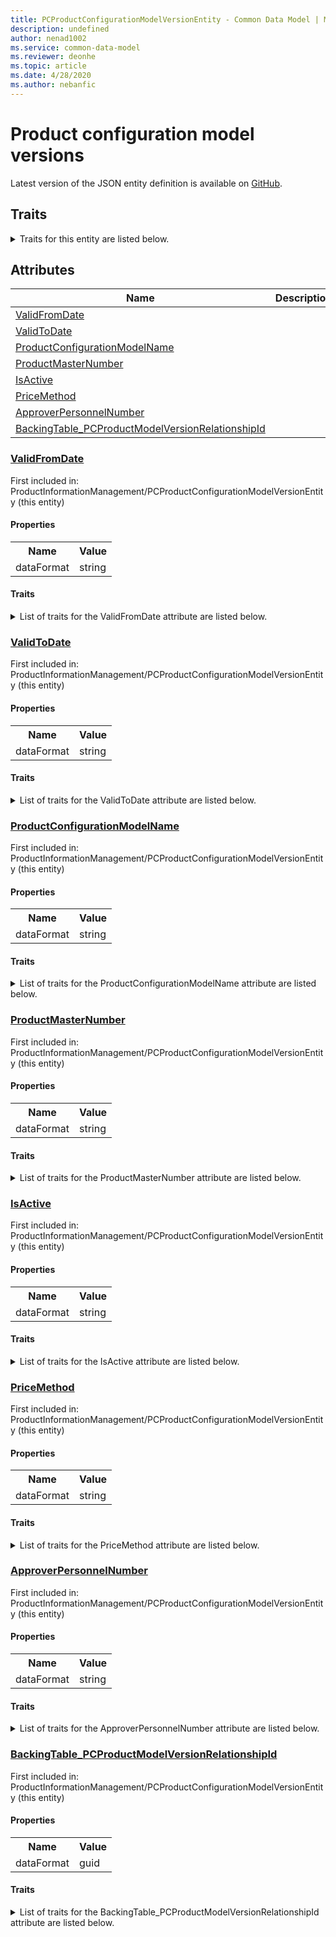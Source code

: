 ```yaml
---
title: PCProductConfigurationModelVersionEntity - Common Data Model | Microsoft Docs
description: undefined
author: nenad1002
ms.service: common-data-model
ms.reviewer: deonhe
ms.topic: article
ms.date: 4/28/2020
ms.author: nebanfic
---
```


# Product configuration model versions

  
 Latest version of the JSON entity definition is available on <a href="https://github.com/Microsoft/CDM/tree/master/schemaDocuments/core/operationsCommon/Entities/SupplyChain/ProductInformationManagement/PCProductConfigurationModelVersionEntity.cdm.json" target="_blank">GitHub</a>.  

## Traits

<details>
<summary>Traits for this entity are listed below.  
</summary>

**is.CDM.entityVersion**  
  <table><tr><th>Parameter</th><th>Value</th><th>Data type</th><th>Explanation</th></tr><tr><td>versionNumber</td><td>"1.0.0"</td><td>string</td><td>semantic version number of the entity</td></tr></table>

**is.application.releaseVersion**  
  <table><tr><th>Parameter</th><th>Value</th><th>Data type</th><th>Explanation</th></tr><tr><td>releaseVersion</td><td>"10.0.13.0"</td><td>string</td><td>semantic version number of the application introducing this entity</td></tr></table>

**is.localized.displayedAs**  
  Holds the list of language specific display text for an object.  <table><tr><th>Parameter</th><th>Value</th><th>Data type</th><th>Explanation</th></tr><tr><td>localizedDisplayText</td><td><table><tr><th>languageTag</th><th>displayText</th></tr><tr><td>en</td><td>Product configuration model versions</td></tr></table></td><td>entity</td><td>a reference to the constant entity holding the list of localized text</td></tr></table>

</details>

## Attributes

|Name|Description|First Included in Instance|
|---|---|---|
|[ValidFromDate](#ValidFromDate)||<a href="PCProductConfigurationModelVersionEntity.md" target="_blank">ProductInformationManagement/PCProductConfigurationModelVersionEntity</a>|
|[ValidToDate](#ValidToDate)||<a href="PCProductConfigurationModelVersionEntity.md" target="_blank">ProductInformationManagement/PCProductConfigurationModelVersionEntity</a>|
|[ProductConfigurationModelName](#ProductConfigurationModelName)||<a href="PCProductConfigurationModelVersionEntity.md" target="_blank">ProductInformationManagement/PCProductConfigurationModelVersionEntity</a>|
|[ProductMasterNumber](#ProductMasterNumber)||<a href="PCProductConfigurationModelVersionEntity.md" target="_blank">ProductInformationManagement/PCProductConfigurationModelVersionEntity</a>|
|[IsActive](#IsActive)||<a href="PCProductConfigurationModelVersionEntity.md" target="_blank">ProductInformationManagement/PCProductConfigurationModelVersionEntity</a>|
|[PriceMethod](#PriceMethod)||<a href="PCProductConfigurationModelVersionEntity.md" target="_blank">ProductInformationManagement/PCProductConfigurationModelVersionEntity</a>|
|[ApproverPersonnelNumber](#ApproverPersonnelNumber)||<a href="PCProductConfigurationModelVersionEntity.md" target="_blank">ProductInformationManagement/PCProductConfigurationModelVersionEntity</a>|
|[BackingTable_PCProductModelVersionRelationshipId](#BackingTable_PCProductModelVersionRelationshipId)||<a href="PCProductConfigurationModelVersionEntity.md" target="_blank">ProductInformationManagement/PCProductConfigurationModelVersionEntity</a>|

### <a href=#ValidFromDate name="ValidFromDate">ValidFromDate</a>

First included in: ProductInformationManagement/PCProductConfigurationModelVersionEntity (this entity)  

#### Properties

<table><tr><th>Name</th><th>Value</th></tr><tr><td>dataFormat</td><td>string</td></tr></table>

#### Traits

<details>
<summary>List of traits for the ValidFromDate attribute are listed below.</summary>

**is.dataFormat.character**  
**is.dataFormat.big**  
**is.dataFormat.array**  
**is.dataFormat.character**  
**is.dataFormat.array**  
</details>

### <a href=#ValidToDate name="ValidToDate">ValidToDate</a>

First included in: ProductInformationManagement/PCProductConfigurationModelVersionEntity (this entity)  

#### Properties

<table><tr><th>Name</th><th>Value</th></tr><tr><td>dataFormat</td><td>string</td></tr></table>

#### Traits

<details>
<summary>List of traits for the ValidToDate attribute are listed below.</summary>

**is.dataFormat.character**  
**is.dataFormat.big**  
**is.dataFormat.array**  
**is.dataFormat.character**  
**is.dataFormat.array**  
</details>

### <a href=#ProductConfigurationModelName name="ProductConfigurationModelName">ProductConfigurationModelName</a>

First included in: ProductInformationManagement/PCProductConfigurationModelVersionEntity (this entity)  

#### Properties

<table><tr><th>Name</th><th>Value</th></tr><tr><td>dataFormat</td><td>string</td></tr></table>

#### Traits

<details>
<summary>List of traits for the ProductConfigurationModelName attribute are listed below.</summary>

**is.dataFormat.character**  
**is.dataFormat.big**  
**is.dataFormat.array**  
**is.dataFormat.character**  
**is.dataFormat.array**  
</details>

### <a href=#ProductMasterNumber name="ProductMasterNumber">ProductMasterNumber</a>

First included in: ProductInformationManagement/PCProductConfigurationModelVersionEntity (this entity)  

#### Properties

<table><tr><th>Name</th><th>Value</th></tr><tr><td>dataFormat</td><td>string</td></tr></table>

#### Traits

<details>
<summary>List of traits for the ProductMasterNumber attribute are listed below.</summary>

**is.dataFormat.character**  
**is.dataFormat.big**  
**is.dataFormat.array**  
**is.dataFormat.character**  
**is.dataFormat.array**  
</details>

### <a href=#IsActive name="IsActive">IsActive</a>

First included in: ProductInformationManagement/PCProductConfigurationModelVersionEntity (this entity)  

#### Properties

<table><tr><th>Name</th><th>Value</th></tr><tr><td>dataFormat</td><td>string</td></tr></table>

#### Traits

<details>
<summary>List of traits for the IsActive attribute are listed below.</summary>

**is.dataFormat.character**  
**is.dataFormat.big**  
**is.dataFormat.array**  
**is.dataFormat.character**  
**is.dataFormat.array**  
</details>

### <a href=#PriceMethod name="PriceMethod">PriceMethod</a>

First included in: ProductInformationManagement/PCProductConfigurationModelVersionEntity (this entity)  

#### Properties

<table><tr><th>Name</th><th>Value</th></tr><tr><td>dataFormat</td><td>string</td></tr></table>

#### Traits

<details>
<summary>List of traits for the PriceMethod attribute are listed below.</summary>

**is.dataFormat.character**  
**is.dataFormat.big**  
**is.dataFormat.array**  
**is.dataFormat.character**  
**is.dataFormat.array**  
</details>

### <a href=#ApproverPersonnelNumber name="ApproverPersonnelNumber">ApproverPersonnelNumber</a>

First included in: ProductInformationManagement/PCProductConfigurationModelVersionEntity (this entity)  

#### Properties

<table><tr><th>Name</th><th>Value</th></tr><tr><td>dataFormat</td><td>string</td></tr></table>

#### Traits

<details>
<summary>List of traits for the ApproverPersonnelNumber attribute are listed below.</summary>

**is.dataFormat.character**  
**is.dataFormat.big**  
**is.dataFormat.array**  
**is.dataFormat.character**  
**is.dataFormat.array**  
</details>

### <a href=#BackingTable_PCProductModelVersionRelationshipId name="BackingTable_PCProductModelVersionRelationshipId">BackingTable_PCProductModelVersionRelationshipId</a>

First included in: ProductInformationManagement/PCProductConfigurationModelVersionEntity (this entity)  

#### Properties

<table><tr><th>Name</th><th>Value</th></tr><tr><td>dataFormat</td><td>guid</td></tr></table>

#### Traits

<details>
<summary>List of traits for the BackingTable_PCProductModelVersionRelationshipId attribute are listed below.</summary>

**is.dataFormat.character**  
**is.dataFormat.big**  
**is.dataFormat.array**  
**is.dataFormat.guid**  
**means.identity.entityId**  
**is.linkedEntity.identifier**  
Marks the attribute(s) that hold foreign key references to a linked (used as an attribute) entity. This attribute is added to the resolved entity to enumerate the referenced entities.  <table><tr><th>Parameter</th><th>Value</th><th>Data type</th><th>Explanation</th></tr><tr><td>entityReferences</td><td><table><tr><th>entityReference</th><th>attributeReference</th></tr><tr><td><a href="../../../Tables/SupplyChain/ProductInformationManagement/Main/PCProductModelVersion.md" target="_blank">/core/operationsCommon/Tables/SupplyChain/ProductInformationManagement/Main/PCProductModelVersion.cdm.json/PCProductModelVersion</a></td><td><a href="../../../Tables/SupplyChain/ProductInformationManagement/Main/PCProductModelVersion.md#RecId" target="_blank">RecId</a></td></tr></table></td><td>entity</td><td>a reference to the constant entity holding the list of entity references</td></tr></table>

**is.dataFormat.guid**  
**is.dataFormat.character**  
**is.dataFormat.array**  
</details>
